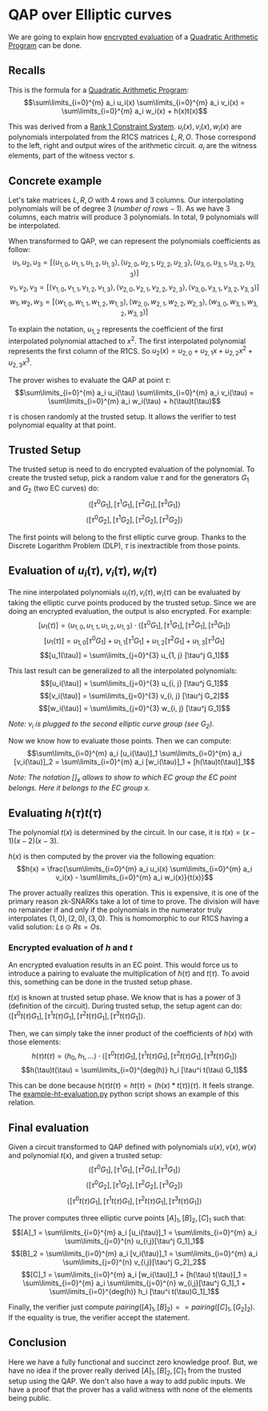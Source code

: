 # QAP over Elliptic curves

We are going to explain how [encrypted evaluation](../encrypted-polynomial-evaluation/README.md) of a [Quadratic Arithmetic Program](../quadratic-arithmetic-programs/README.md) can be done.

## Recalls
This is the formula for a [Quadratic Arithmetic Program](../quadratic-arithmetic-programs/README.md):
$$\sum\limits_{i=0}^{m} a_i u_i(x) \sum\limits_{i=0}^{m} a_i v_i(x) = \sum\limits_{i=0}^{m} a_i w_i(x) + h(x)t(x)$$

This was derived from a [Rank 1 Constraint System](../rank-1-constraint-systems/README.md).
$u_i(x), v_i(x), w_i(x)$ are polynomials interpolated from the R1CS matrices $L, R, O$.
Those correspond to the left, right and output wires of the arithmetic circuit.
$a_i$ are the witness elements, part of the witness vector $s$.

## Concrete example
Let's take matrices $L, R, O$ with 4 rows and 3 columns.
Our interpolating polynomials will be of degree 3 ($number\ of\ rows - 1$).
As we have 3 columns, each matrix will produce 3 polynomials.
In total, 9 polynomials will be interpolated.

When transformed to QAP, we can represent the polynomials coefficients as follow:
$$u_1, u_2, u_3 = [\langle u_{1,0}, u_{1,1}, u_{1,2}, u_{1,3} \rangle, \langle u_{2,0}, u_{2,1}, u_{2,2}, u_{2,3} \rangle, \langle u_{3,0}, u_{3,1}, u_{3,2}, u_{3,3} \rangle]$$
$$v_1, v_2, v_3 = [\langle v_{1,0}, v_{1,1}, v_{1,2}, v_{1,3} \rangle, \langle v_{2,0}, v_{2,1}, v_{2,2}, v_{2,3} \rangle, \langle v_{3,0}, v_{3,1}, v_{3,2}, v_{3,3} \rangle]$$
$$w_1, w_2, w_3 = [\langle w_{1,0}, w_{1,1}, w_{1,2}, w_{1,3} \rangle, \langle w_{2,0}, w_{2,1}, w_{2,2}, w_{2,3} \rangle, \langle w_{3,0}, w_{3,1}, w_{3,2}, w_{3,3} \rangle]$$

To explain the notation, $u_{1,2}$ represents the coefficient of the first interpolated polynomial attached to $x^2$. The first interpolated polynomial represents the first column of the R1CS.
So $u_2(x) = u_{2,0} + u_{2,1} x + u_{2,2} x^2 + u_{2,3} x^3$.

The prover wishes to evaluate the QAP at point $\tau$:
$$\sum\limits_{i=0}^{m} a_i u_i(\tau) \sum\limits_{i=0}^{m} a_i v_i(\tau) = \sum\limits_{i=0}^{m} a_i w_i(\tau) + h(\tau)t(\tau)$$

$\tau$ is chosen randomly at the trusted setup.
It allows the verifier to test polynomial equality at that point.


## Trusted Setup

The trusted setup is need to do encrypted evaluation of the polynomial.
To create the trusted setup, pick a random value $\tau$ and for the generators $G_1$ and $G_2$ (two EC curves) do:
$$\langle [\tau^0 G_1], [\tau^1 G_1], [\tau^2 G_1], [\tau^3 G_1] \rangle$$
$$\langle [\tau^0 G_2], [\tau^1 G_2], [\tau^2 G_2], [\tau^3 G_2] \rangle$$

The first points will belong to the first elliptic curve group.
Thanks to the Discrete Logarithm Problem (DLP), $\tau$ is inextractible from those points.

## Evaluation of $u_i(\tau), v_i(\tau), w_i(\tau)$
The nine interpolated polynomials $u_i(\tau), v_i(\tau), w_i(\tau)$ can be evaluated by taking the elliptic curve points produced by the trusted setup.
Since we are doing an encrypted evaluation, the output is also encrypted.
For example:
$$[u_1(\tau)] = \langle u_{1,0}, u_{1,1}, u_{1,2}, u_{1,3} \rangle \cdot \langle [\tau^0 G_1], [\tau^1 G_1], [\tau^2 G_1], [\tau^3 G_1] \rangle$$
$$[u_1(\tau)] =  u_{1,0}[\tau^0 G_1] + u_{1,1} [\tau^1 G_1] + u_{1,2} [\tau^2 G_1] + u_{1,3} [\tau^3 G_1]$$
$$[u_1(\tau)] = \sum\limits_{j=0}^{3} u_{1, j} [\tau^j G_1]$$

This last result can be generalized to all the interpolated polynomials:
$$[u_i(\tau)] = \sum\limits_{j=0}^{3} u_{i, j} [\tau^j G_1]$$
$$[v_i(\tau)] = \sum\limits_{j=0}^{3} v_{i, j} [\tau^j G_2]$$
$$[w_i(\tau)] = \sum\limits_{j=0}^{3} w_{i, j} [\tau^j G_1]$$

*Note: $v_i$ is plugged to the second elliptic curve group (see $G_2$).*

Now we know how to evaluate those points.
Then we can compute:
$$\sum\limits_{i=0}^{m} a_i [u_i(\tau)]_1 \sum\limits_{i=0}^{m} a_i [v_i(\tau)]_2 = \sum\limits_{i=0}^{m} a_i [w_i(\tau)]_1 + [h(\tau)t(\tau)]_1$$

*Note: The notation $[]_x$ allows to show to which EC group the EC point belongs. Here it belongs to the EC group $x$.*

## Evaluating $h(\tau)t(\tau)$
The polynomial $t(x)$ is determined by the circuit.
In our case, it is $t(x) = (x-1)(x-2)(x-3)$.

$h(x)$ is then computed by the prover via the following equation:
$$h(x) = \frac{\sum\limits_{i=0}^{m} a_i u_i(x) \sum\limits_{i=0}^{m} a_i v_i(x) - \sum\limits_{i=0}^{m} a_i w_i(x)}{t(x)}$$

The prover actually realizes this operation.
This is expensive, it is one of the primary reason zk-SNARKs take a lot of time to prove.
The division will have no remainder if and only if the polynomials in the numerator truly interpolates $(1,0), (2,0), (3,0)$.
This is homomorphic to our R1CS having a valid solution: $Ls \odot Rs = Os$.

### Encrypted evaluation of $h$ and $t$
An encrypted evaluation results in an EC point.
This would force us to introduce a pairing to evaluate the multiplication of $h(\tau)$ and $t(\tau)$.
To avoid this, something can be done in the trusted setup phase.

$t(x)$ is known at trusted setup phase.
We know that is has a power of 3 (definition of the circuit).
During trusted setup, the setup agent can do:
$\langle [\tau^0 t(\tau) G_1], [\tau^1 t(\tau) G_1], [\tau^2 t(\tau) G_1], [\tau^3 t(\tau) G_1] \rangle$.

Then, we can simply take the inner product of the coefficients of $h(x)$ with those elements:
$$h(\tau)t(\tau) = \langle h_0, h_1, ... \rangle \cdot \langle [\tau^0 t(\tau) G_1], [\tau^1 t(\tau) G_1], [\tau^2 t(\tau) G_1], [\tau^3 t(\tau) G_1] \rangle$$
$$h(\tau)t(\tau) = \sum\limits_{i=0}^{deg(h)} h_i [\tau^i t(\tau) G_1]$$

This can be done because $h(\tau) t(\tau) = ht(\tau) = (h(x) * t(\tau))(\tau)$.
It feels strange.
The [example-ht-evaluation.py](./example-ht-evaluation.py) python script shows an example of this relation.

## Final evaluation
Given a circuit transformed to QAP defined with polynomials $u(x), v(x), w(x)$
and polynomial $t(x)$, and given a trusted setup:
$$\langle [\tau^0 G_1], [\tau^1 G_1], [\tau^2 G_1], [\tau^3 G_1] \rangle$$
$$\langle [\tau^0 G_2], [\tau^1 G_2], [\tau^2 G_2], [\tau^3 G_2] \rangle$$
$$\langle [\tau^0 t(\tau) G_1], [\tau^1 t(\tau) G_1], [\tau^2 t(\tau) G_1], [\tau^3 t(\tau) G_1] \rangle$$

The prover computes three elliptic curve points $[A]_1, [B]_2, [C]_1$ such that:
$$[A]_1 = \sum\limits_{i=0}^{m} a_i [u_i(\tau)]_1 = \sum\limits_{i=0}^{m} a_i \sum\limits_{j=0}^{n} u_{i,j}[\tau^j G_1]_1$$
$$[B]_2 = \sum\limits_{i=0}^{m} a_i [v_i(\tau)]_1 = \sum\limits_{i=0}^{m} a_i \sum\limits_{j=0}^{n} v_{i,j}[\tau^j G_2]_2$$
$$[C]_1 = \sum\limits_{i=0}^{m} a_i [w_i(\tau)]_1 + [h(\tau) t(\tau)]_1 = \sum\limits_{i=0}^{m} a_i \sum\limits_{j=0}^{n} w_{i,j}[\tau^j G_1]_1 + \sum\limits_{i=0}^{deg(h)} h_i [\tau^i t(\tau)G_1]_1$$

Finally, the verifier just compute $pairing([A]_1, [B]_2) == pairing([C]_1, [G_2]_2)$.
If the equality is true, the verifier accept the statement.

## Conclusion
Here we have a fully functional and succinct zero knowledge proof.
But, we have no idea if the prover really derived $[A]_1, [B]_2, [C]_1$ from the trusted setup using the QAP.
We don't also have a way to add public inputs.
We have a proof that the prover has a valid witness with none of the elements being public.

